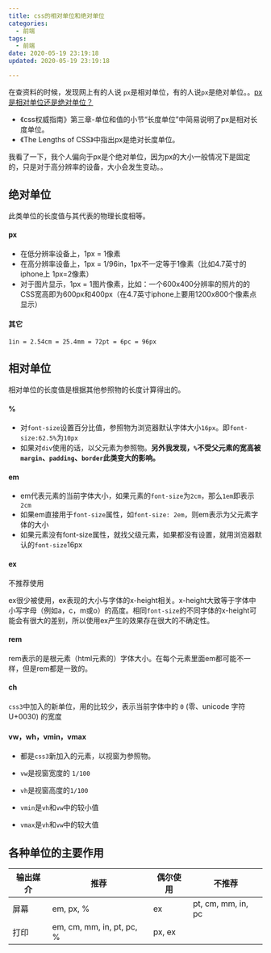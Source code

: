```yaml
---
title: css的相对单位和绝对单位
categories:
  - 前端
tags:
  - 前端
date: 2020-05-19 23:19:18
updated: 2020-05-19 23:19:18

---
```


在查资料的时候，发现网上有的人说 `px`是相对单位，有的人说`px`是绝对单位。。[px是相对单位还是绝对单位？](https://www.zhihu.com/question/67571440)

- 《css权威指南》第三章-单位和值的小节“长度单位”中简易说明了px是相对长度单位。
- 《The Lengths of CSS》中指出px是绝对长度单位。

我看了一下，我个人偏向于px是个绝对单位，因为px的大小一般情况下是固定的，只是对于高分辨率的设备，大小会发生变动。。

## 绝对单位

此类单位的长度值与其代表的物理长度相等。

#### px

- 在低分辨率设备上，1px = 1像素
- 在高分辨率设备上，1px = 1/96in，1px不一定等于1像素（比如4.7英寸的iphone上 1px=2像素）
- 对于图片显示，1px = 1图片像素，比如：一个600x400分辨率的照片的的CSS宽高即为600px和400px（在4.7英寸iphone上要用1200x800个像素点显示）

#### 其它

```
1in = 2.54cm = 25.4mm = 72pt = 6pc = 96px
```

## 相对单位

相对单位的长度值是根据其他参照物的长度计算得出的。

#### %

- 对`font-size`设置百分比值，参照物为浏览器默认字体大小`16px`。即`font-size:62.5%`为`10px`
- 如果对`div`使用的话，以父元素为参照物。**另外我发现，`%`不受父元素的宽高被`margin`、`padding`、`border`此类变大的影响。**

#### em

- em代表元素的当前字体大小，如果元素的`font-size`为`2cm`，那么`1em`即表示`2cm`
- 如果em直接用于`font-size`属性，如`font-size: 2em`，则em表示为父元素字体的大小
- 如果元素没有font-size属性，就找父级元素，如果都没有设置，就用浏览器默认的`font-size`16px
<!--more-->
#### ex

不推荐使用

ex很少被使用，ex表现的大小与字体的x-height相关。x-height大致等于字体中小写字母（例如a，c，m或o）的高度。相同`font-size`的不同字体的x-height可能会有很大的差别，所以使用ex产生的效果存在很大的不确定性。

#### rem

rem表示的是根元素（html元素的）字体大小。在每个元素里面em都可能不一样，但是rem都是一致的。

#### ch

`css3`中加入的新单位，用的比较少，表示当前字体中的 `0` (零、unicode 字符 U+0030) 的宽度

#### vw，wh，vmin，vmax

- 都是`css3`新加入的元素，以视窗为参照物。

- `vw`是视窗宽度的 `1/100`

- `vh`是视窗高度的`1/100`

- `vmin`是`vh`和`vw`中的较小值

- `vmax`是`vh`和`vw`中的较大值

  

## 各种单位的主要作用
| 输出媒介 | 推荐                      | 偶尔使用 | 不推荐             |
| -------- | ------------------------- | -------- | ------------------ |
| 屏幕     | em, px, %                 | ex       | pt, cm, mm, in, pc |
| 打印     | em, cm, mm, in, pt, pc, % | px, ex   |                    |


